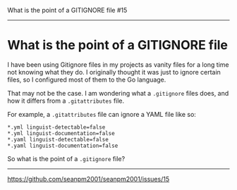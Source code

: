 What is the point of a GITIGNORE file #15

***

# What is the point of a GITIGNORE file

I have been using Gitignore files in my projects as vanity files for a long time not knowing what they do. I originally thought it was just to ignore certain files, so I configured most of them to the Go language.

That may not be the case. I am wondering what a `.gitignore` files does, and how it differs from a `.gitattributes` file.

For example, a `.gitattributes` file can ignore a YAML file like so:

```gitattributes
*.yml linguist-detectable=false
*.yml linguist-documentation=false
*.yaml linguist-detectable=false
*.yaml linguist-documentation=false
```

So what is the point of a `.gitignore` file?

***

https://github.com/seanpm2001/seanpm2001/issues/15

